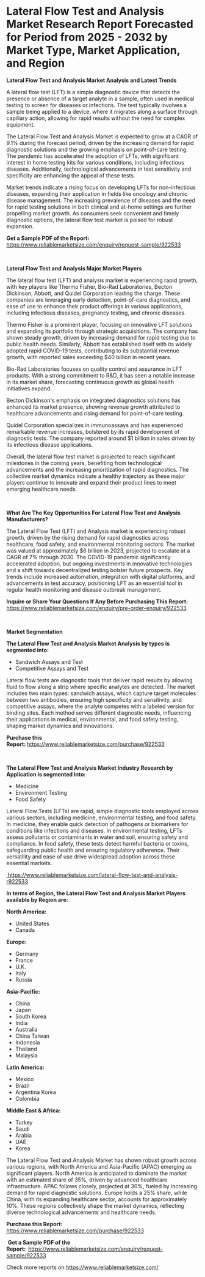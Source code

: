 <p><h1>Lateral Flow Test and Analysis Market Research Report Forecasted for Period from 2025 -  2032 by Market Type, Market Application, and Region</h1></p><p><strong>Lateral Flow Test and Analysis Market Analysis and Latest Trends</strong></p>
<p><p>A lateral flow test (LFT) is a simple diagnostic device that detects the presence or absence of a target analyte in a sample, often used in medical testing to screen for diseases or infections. The test typically involves a sample being applied to a device, where it migrates along a surface through capillary action, allowing for rapid results without the need for complex equipment.</p><p>The Lateral Flow Test and Analysis Market is expected to grow at a CAGR of 9.1% during the forecast period, driven by the increasing demand for rapid diagnostic solutions and the growing emphasis on point-of-care testing. The pandemic has accelerated the adoption of LFTs, with significant interest in home testing kits for various conditions, including infectious diseases. Additionally, technological advancements in test sensitivity and specificity are enhancing the appeal of these tests. </p><p>Market trends indicate a rising focus on developing LFTs for non-infectious diseases, expanding their application in fields like oncology and chronic disease management. The increasing prevalence of diseases and the need for rapid testing solutions in both clinical and at-home settings are further propelling market growth. As consumers seek convenient and timely diagnostic options, the lateral flow test market is poised for robust expansion.</p></p>
<p><strong>Get a Sample PDF of the Report:&nbsp;</strong> <a href="https://www.reliablemarketsize.com/enquiry/request-sample/922533?utm_campaign=2334&utm_medium=2&utm_source=Github&utm_content=ia&utm_term=07032025&utm_id=lateral-flow-test-and-analysis">https://www.reliablemarketsize.com/enquiry/request-sample/922533</a></p>
<p>&nbsp;</p>
<p><strong>Lateral Flow Test and Analysis Major Market Players</strong></p>
<p><p>The lateral flow test (LFT) and analysis market is experiencing rapid growth, with key players like Thermo Fisher, Bio-Rad Laboratories, Becton Dickinson, Abbott, and Quidel Corporation leading the charge. These companies are leveraging early detection, point-of-care diagnostics, and ease of use to enhance their product offerings in various applications, including infectious diseases, pregnancy testing, and chronic diseases.</p><p>Thermo Fisher is a prominent player, focusing on innovative LFT solutions and expanding its portfolio through strategic acquisitions. The company has shown steady growth, driven by increasing demand for rapid testing due to public health needs. Similarly, Abbott has established itself with its widely adopted rapid COVID-19 tests, contributing to its substantial revenue growth, with reported sales exceeding $40 billion in recent years.</p><p>Bio-Rad Laboratories focuses on quality control and assurance in LFT products. With a strong commitment to R&D, it has seen a notable increase in its market share, forecasting continuous growth as global health initiatives expand.</p><p>Becton Dickinson's emphasis on integrated diagnostics solutions has enhanced its market presence, showing revenue growth attributed to healthcare advancements and rising demand for point-of-care testing.</p><p>Quidel Corporation specializes in immunoassays and has experienced remarkable revenue increases, bolstered by its rapid development of diagnostic tests. The company reported around $1 billion in sales driven by its infectious disease applications.</p><p>Overall, the lateral flow test market is projected to reach significant milestones in the coming years, benefiting from technological advancements and the increasing prioritization of rapid diagnostics. The collective market dynamics indicate a healthy trajectory as these major players continue to innovate and expand their product lines to meet emerging healthcare needs.</p></p>
<p>&nbsp;</p>
<p><strong>What Are The Key Opportunities For Lateral Flow Test and Analysis Manufacturers?</strong></p>
<p><p>The Lateral Flow Test (LFT) and Analysis market is experiencing robust growth, driven by the rising demand for rapid diagnostics across healthcare, food safety, and environmental monitoring sectors. The market was valued at approximately $6 billion in 2023, projected to escalate at a CAGR of 7% through 2030. The COVID-19 pandemic significantly accelerated adoption, but ongoing investments in innovative technologies and a shift towards decentralized testing bolster future prospects. Key trends include increased automation, integration with digital platforms, and advancements in test accuracy, positioning LFT as an essential tool in regular health monitoring and disease outbreak management.</p></p>
<p><strong>Inquire or Share Your Questions If Any Before Purchasing This Report:</strong> <a href="https://www.reliablemarketsize.com/enquiry/pre-order-enquiry/922533?utm_campaign=2334&utm_medium=2&utm_source=Github&utm_content=ia&utm_term=07032025&utm_id=lateral-flow-test-and-analysis">https://www.reliablemarketsize.com/enquiry/pre-order-enquiry/922533</a></p>
<p>&nbsp;</p>
<p><strong>Market Segmentation</strong></p>
<p><strong>The Lateral Flow Test and Analysis Market Analysis by types is segmented into:</strong></p>
<p><ul><li>Sandwich Assays and Test</li><li>Competitive Assays and Test</li></ul></p>
<p><p>Lateral flow tests are diagnostic tools that deliver rapid results by allowing fluid to flow along a strip where specific analytes are detected. The market includes two main types: sandwich assays, which capture target molecules between two antibodies, ensuring high specificity and sensitivity, and competitive assays, where the analyte competes with a labeled version for binding sites. Each method serves different diagnostic needs, influencing their applications in medical, environmental, and food safety testing, shaping market dynamics and innovations.</p></p>
<p><strong>Purchase this Report:&nbsp;</strong><a href="https://www.reliablemarketsize.com/purchase/922533?utm_campaign=2334&utm_medium=2&utm_source=Github&utm_content=ia&utm_term=07032025&utm_id=lateral-flow-test-and-analysis">https://www.reliablemarketsize.com/purchase/922533</a></p>
<p>&nbsp;</p>
<p><strong>The Lateral Flow Test and Analysis Market Industry Research by Application is segmented into:</strong></p>
<p><ul><li>Medicine</li><li>Environment Testing</li><li>Food Safety</li></ul></p>
<p><p>Lateral Flow Tests (LFTs) are rapid, simple diagnostic tools employed across various sectors, including medicine, environmental testing, and food safety. In medicine, they enable quick detection of pathogens or biomarkers for conditions like infections and diseases. In environmental testing, LFTs assess pollutants or contaminants in water and soil, ensuring safety and compliance. In food safety, these tests detect harmful bacteria or toxins, safeguarding public health and ensuring regulatory adherence. Their versatility and ease of use drive widespread adoption across these essential markets.</p></p>
<p><a href="https://www.reliablemarketsize.com/lateral-flow-test-and-analysis-r922533?utm_campaign=2334&utm_medium=2&utm_source=Github&utm_content=ia&utm_term=07032025&utm_id=lateral-flow-test-and-analysis">&nbsp;https://www.reliablemarketsize.com/lateral-flow-test-and-analysis-r922533</a></p>
<p><strong>In terms of Region, the Lateral Flow Test and Analysis Market Players available by Region are:</strong></p>
<p>
    <p> <strong> North America: </strong>
        <ul>
            <li>United States</li>
            <li>Canada</li>
        </ul>
        </p> 
    <p> <strong> Europe: </strong>
        <ul>
            <li>Germany</li>
            <li>France</li>
            <li>U.K.</li>
            <li>Italy</li>
            <li>Russia</li>
        </ul>
        </p> 
    <p> <strong> Asia-Pacific: </strong>
        <ul>
            <li>China</li>
            <li>Japan</li>
            <li>South Korea</li>
            <li>India</li>
            <li>Australia</li>
            <li>China Taiwan</li>
            <li>Indonesia</li>
            <li>Thailand</li>
            <li>Malaysia</li>
        </ul>
        </p> 
    <p> <strong> Latin America: </strong>
        <ul>
            <li>Mexico</li>
            <li>Brazil</li>
            <li>Argentina Korea</li>
            <li>Colombia</li>
        </ul>
        </p> 
    <p> <strong> Middle East & Africa: </strong>
        <ul>
            <li>Turkey</li>
            <li>Saudi</li>
            <li>Arabia</li>
            <li>UAE</li>
            <li>Korea</li>
        </ul>
    </p>
    </p>
<p><p>The Lateral Flow Test and Analysis Market has shown robust growth across various regions, with North America and Asia-Pacific (APAC) emerging as significant players. North America is anticipated to dominate the market with an estimated share of 35%, driven by advanced healthcare infrastructure. APAC follows closely, projected at 30%, fueled by increasing demand for rapid diagnostic solutions. Europe holds a 25% share, while China, with its expanding healthcare sector, accounts for approximately 10%. These regions collectively shape the market dynamics, reflecting diverse technological advancements and healthcare needs.</p></p>
<p><strong>Purchase this Report: </strong><a href="https://www.reliablemarketsize.com/purchase/922533?utm_campaign=2334&utm_medium=2&utm_source=Github&utm_content=ia&utm_term=07032025&utm_id=lateral-flow-test-and-analysis">https://www.reliablemarketsize.com/purchase/922533</a></p>
<p>&nbsp;<strong>Get a Sample PDF of the Report:&nbsp;&nbsp;</strong><a href="https://www.reliablemarketsize.com/enquiry/request-sample/922533?utm_campaign=2334&utm_medium=2&utm_source=Github&utm_content=ia&utm_term=07032025&utm_id=lateral-flow-test-and-analysis">https://www.reliablemarketsize.com/enquiry/request-sample/922533</a></p>
<p><strong></strong></p>
<p>Check more reports on <a href="https://www.reliablemarketsize.com/?utm_campaign=2334&utm_medium=2&utm_source=Github&utm_content=ia&utm_term=07032025&utm_id=lateral-flow-test-and-analysis">https://www.reliablemarketsize.com/</a></p>